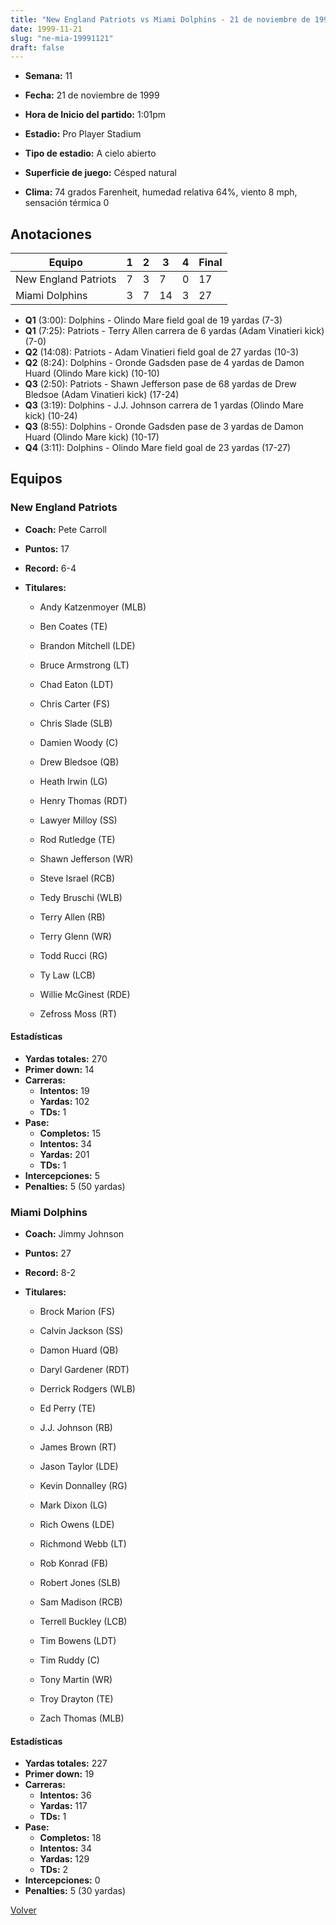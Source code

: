 ```yaml
---
title: "New England Patriots vs Miami Dolphins - 21 de noviembre de 1999"
date: 1999-11-21
slug: "ne-mia-19991121"
draft: false
---
```


* **Semana:** 11
* **Fecha:** 21 de noviembre de 1999

* **Hora de Inicio del partido:** 1:01pm
* **Estadio:** Pro Player Stadium
* **Tipo de estadio:** A cielo abierto
* **Superficie de juego:** Césped natural
* **Clima:** 74 grados Farenheit, humedad relativa 64%, viento 8 mph, sensación térmica 0





## Anotaciones
| Equipo | 1 | 2 | 3 | 4 | Final |
|--------|---|---|---|---|-------|
| New England Patriots  | 7 | 3 | 7 | 0  | 17 |
| Miami Dolphins  | 3 | 7 | 14 | 3  | 27 |
* **Q1** (3:00): Dolphins - Olindo Mare field goal de 19 yardas (7-3)
* **Q1** (7:25): Patriots - Terry Allen carrera de 6 yardas (Adam Vinatieri kick) (7-0)
* **Q2** (14:08): Patriots - Adam Vinatieri field goal de 27 yardas (10-3)
* **Q2** (8:24): Dolphins - Oronde Gadsden pase de 4 yardas de Damon Huard (Olindo Mare kick) (10-10)
* **Q3** (2:50): Patriots - Shawn Jefferson pase de 68 yardas de Drew Bledsoe (Adam Vinatieri kick) (17-24)
* **Q3** (3:19): Dolphins - J.J. Johnson carrera de 1 yardas (Olindo Mare kick) (10-24)
* **Q3** (8:55): Dolphins - Oronde Gadsden pase de 3 yardas de Damon Huard (Olindo Mare kick) (10-17)
* **Q4** (3:11): Dolphins - Olindo Mare field goal de 23 yardas (17-27)


## Equipos


### New England Patriots
* **Coach:** Pete Carroll
* **Puntos:** 17
* **Record:** 6-4
* **Titulares:** 

  * Andy Katzenmoyer (MLB) 

  * Ben Coates (TE) 

  * Brandon Mitchell (LDE) 

  * Bruce Armstrong (LT) 

  * Chad Eaton (LDT) 

  * Chris Carter (FS) 

  * Chris Slade (SLB) 

  * Damien Woody (C) 

  * Drew Bledsoe (QB) 

  * Heath Irwin (LG) 

  * Henry Thomas (RDT) 

  * Lawyer Milloy (SS) 

  * Rod Rutledge (TE) 

  * Shawn Jefferson (WR) 

  * Steve Israel (RCB) 

  * Tedy Bruschi (WLB) 

  * Terry Allen (RB) 

  * Terry Glenn (WR) 

  * Todd Rucci (RG) 

  * Ty Law (LCB) 

  * Willie McGinest (RDE) 

  * Zefross Moss (RT) 

#### Estadísticas
* **Yardas totales:** 270
* **Primer down:** 14
* **Carreras:**
  * **Intentos:** 19
  * **Yardas:** 102
  * **TDs:** 1
* **Pase:**
  * **Completos:** 15
  * **Intentos:** 34
  * **Yardas:** 201
  * **TDs:** 1
* **Intercepciones:** 5
* **Penalties:** 5 (50 yardas)

### Miami Dolphins
* **Coach:** Jimmy Johnson
* **Puntos:** 27
* **Record:** 8-2
* **Titulares:** 

  * Brock Marion (FS) 

  * Calvin Jackson (SS) 

  * Damon Huard (QB) 

  * Daryl Gardener (RDT) 

  * Derrick Rodgers (WLB) 

  * Ed Perry (TE) 

  * J.J. Johnson (RB) 

  * James Brown (RT) 

  * Jason Taylor (LDE) 

  * Kevin Donnalley (RG) 

  * Mark Dixon (LG) 

  * Rich Owens (LDE) 

  * Richmond Webb (LT) 

  * Rob Konrad (FB) 

  * Robert Jones (SLB) 

  * Sam Madison (RCB) 

  * Terrell Buckley (LCB) 

  * Tim Bowens (LDT) 

  * Tim Ruddy (C) 

  * Tony Martin (WR) 

  * Troy Drayton (TE) 

  * Zach Thomas (MLB) 

#### Estadísticas
* **Yardas totales:** 227
* **Primer down:** 19
* **Carreras:**
  * **Intentos:** 36
  * **Yardas:** 117
  * **TDs:** 1
* **Pase:**
  * **Completos:** 18
  * **Intentos:** 34
  * **Yardas:** 129
  * **TDs:** 2
* **Intercepciones:** 0
* **Penalties:** 5 (30 yardas)


[Volver](/historia/1999)
